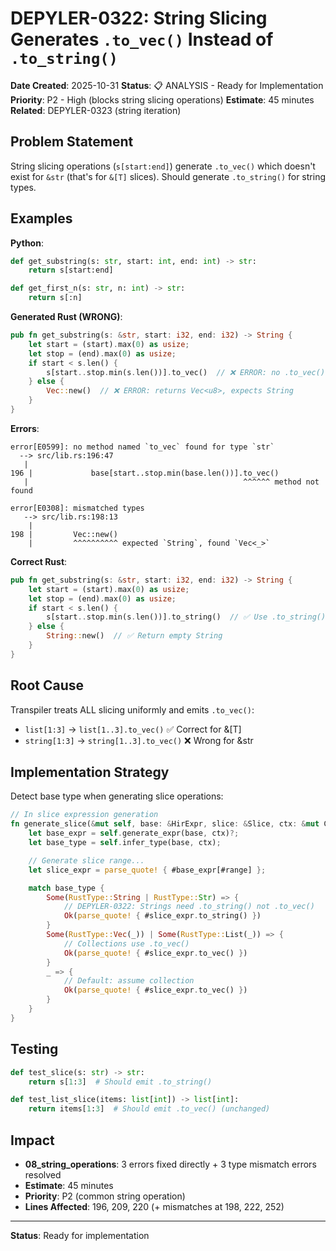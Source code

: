 # DEPYLER-0322: String Slicing Generates `.to_vec()` Instead of `.to_string()`

**Date Created**: 2025-10-31
**Status**: 📋 ANALYSIS - Ready for Implementation
**Priority**: P2 - High (blocks string slicing operations)
**Estimate**: 45 minutes
**Related**: DEPYLER-0323 (string iteration)

## Problem Statement

String slicing operations (`s[start:end]`) generate `.to_vec()` which doesn't exist for `&str` (that's for `&[T]` slices). Should generate `.to_string()` for string types.

## Examples

**Python**:
```python
def get_substring(s: str, start: int, end: int) -> str:
    return s[start:end]

def get_first_n(s: str, n: int) -> str:
    return s[:n]
```

**Generated Rust (WRONG)**:
```rust
pub fn get_substring(s: &str, start: i32, end: i32) -> String {
    let start = (start).max(0) as usize;
    let stop = (end).max(0) as usize;
    if start < s.len() {
        s[start..stop.min(s.len())].to_vec()  // ❌ ERROR: no .to_vec() for str
    } else {
        Vec::new()  // ❌ ERROR: returns Vec<u8>, expects String
    }
}
```

**Errors**:
```
error[E0599]: no method named `to_vec` found for type `str`
  --> src/lib.rs:196:47
   |
196 |             base[start..stop.min(base.len())].to_vec()
   |                                                ^^^^^^ method not found

error[E0308]: mismatched types
   --> src/lib.rs:198:13
    |
198 |         Vec::new()
    |         ^^^^^^^^^^ expected `String`, found `Vec<_>`
```

**Correct Rust**:
```rust
pub fn get_substring(s: &str, start: i32, end: i32) -> String {
    let start = (start).max(0) as usize;
    let stop = (end).max(0) as usize;
    if start < s.len() {
        s[start..stop.min(s.len())].to_string()  // ✅ Use .to_string()
    } else {
        String::new()  // ✅ Return empty String
    }
}
```

## Root Cause

Transpiler treats ALL slicing uniformly and emits `.to_vec()`:
- `list[1:3]` → `list[1..3].to_vec()` ✅ Correct for &[T]
- `string[1:3]` → `string[1..3].to_vec()` ❌ Wrong for &str

## Implementation Strategy

Detect base type when generating slice operations:

```rust
// In slice expression generation
fn generate_slice(&mut self, base: &HirExpr, slice: &Slice, ctx: &mut Context) -> Result<TokenStream> {
    let base_expr = self.generate_expr(base, ctx)?;
    let base_type = self.infer_type(base, ctx);

    // Generate slice range...
    let slice_expr = parse_quote! { #base_expr[#range] };

    match base_type {
        Some(RustType::String | RustType::Str) => {
            // DEPYLER-0322: Strings need .to_string() not .to_vec()
            Ok(parse_quote! { #slice_expr.to_string() })
        }
        Some(RustType::Vec(_)) | Some(RustType::List(_)) => {
            // Collections use .to_vec()
            Ok(parse_quote! { #slice_expr.to_vec() })
        }
        _ => {
            // Default: assume collection
            Ok(parse_quote! { #slice_expr.to_vec() })
        }
    }
}
```

## Testing

```python
def test_slice(s: str) -> str:
    return s[1:3]  # Should emit .to_string()

def test_list_slice(items: list[int]) -> list[int]:
    return items[1:3]  # Should emit .to_vec() (unchanged)
```

## Impact

- **08_string_operations**: 3 errors fixed directly + 3 type mismatch errors resolved
- **Estimate**: 45 minutes
- **Priority**: P2 (common string operation)
- **Lines Affected**: 196, 209, 220 (+ mismatches at 198, 222, 252)

---
**Status**: Ready for implementation
